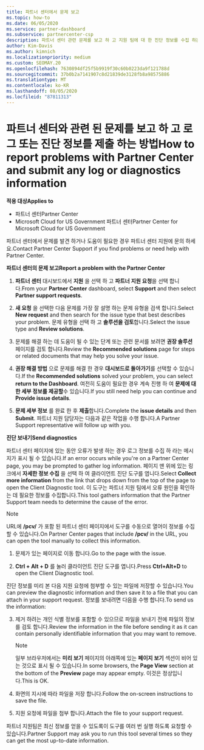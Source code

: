 ```yaml
---
title: 파트너 센터에서 문제 보고
ms.topic: how-to
ms.date: 06/05/2020
ms.service: partner-dashboard
ms.subservice: partnercenter-csp
description: 파트너 센터 관련 문제를 보고 하 고 지원 팀에 대 한 진단 정보를 수집 하는 방법을 설명 합니다.
author: Kim-Davis
ms.author: kimnich
ms.localizationpriority: medium
ms.custom: SEOMAY.20
ms.openlocfilehash: 7630894df25f5b9919f30c60b0223da9f121788d
ms.sourcegitcommit: 37b0b2a7141907c8d21839de3128fb8a98575886
ms.translationtype: MT
ms.contentlocale: ko-KR
ms.lasthandoff: 08/05/2020
ms.locfileid: "87811313"
---
```

# <a name="how-to-report-problems-with-partner-center-and-submit-any-log-or-diagnostics-information"></a><span data-ttu-id="5eed3-103">파트너 센터와 관련 된 문제를 보고 하 고 로그 또는 진단 정보를 제출 하는 방법</span><span class="sxs-lookup"><span data-stu-id="5eed3-103">How to report problems with Partner Center and submit any log or diagnostics information</span></span>

<span data-ttu-id="5eed3-104">**적용 대상**</span><span class="sxs-lookup"><span data-stu-id="5eed3-104">**Applies to**</span></span>

- <span data-ttu-id="5eed3-105">파트너 센터</span><span class="sxs-lookup"><span data-stu-id="5eed3-105">Partner Center</span></span>
- <span data-ttu-id="5eed3-106">Microsoft Cloud for US Government 파트너 센터</span><span class="sxs-lookup"><span data-stu-id="5eed3-106">Partner Center for Microsoft Cloud for US Government</span></span>

<span data-ttu-id="5eed3-107">파트너 센터에서 문제를 발견 하거나 도움이 필요한 경우 파트너 센터 지원에 문의 하세요.</span><span class="sxs-lookup"><span data-stu-id="5eed3-107">Contact Partner Center Support if you find problems or need help with Partner Center.</span></span>

<span data-ttu-id="5eed3-108">**파트너 센터의 문제 보고**</span><span class="sxs-lookup"><span data-stu-id="5eed3-108">**Report a problem with the Partner Center**</span></span>

1. <span data-ttu-id="5eed3-109">**파트너 센터** 대시보드에서 **지원** 을 선택 하 고 **파트너 지원 요청**을 선택 합니다.</span><span class="sxs-lookup"><span data-stu-id="5eed3-109">From your **Partner Center** dashboard, select **Support** and then select **Partner support requests**.</span></span>

2. <span data-ttu-id="5eed3-110">**새 요청** 을 선택한 다음 문제를 가장 잘 설명 하는 문제 유형을 검색 합니다.</span><span class="sxs-lookup"><span data-stu-id="5eed3-110">Select **New request** and then search for the issue type that best describes your problem.</span></span> <span data-ttu-id="5eed3-111">문제 유형을 선택 하 고 **솔루션을 검토**합니다.</span><span class="sxs-lookup"><span data-stu-id="5eed3-111">Select the issue type and **Review solutions**.</span></span>

3. <span data-ttu-id="5eed3-112">문제를 해결 하는 데 도움이 될 수 있는 단계 또는 관련 문서를 보려면 **권장 솔루션** 페이지를 검토 합니다.</span><span class="sxs-lookup"><span data-stu-id="5eed3-112">Review the **Recommended solutions** page for steps or related documents that may help you solve your issue.</span></span>

4. <span data-ttu-id="5eed3-113">**권장 해결 방법** 으로 문제를 해결 한 경우 **대시보드로 돌아가기**를 선택할 수 있습니다.</span><span class="sxs-lookup"><span data-stu-id="5eed3-113">If the **Recommended solutions** solved your problem, you can select **return to the Dashboard**.</span></span> <span data-ttu-id="5eed3-114">여전히 도움이 필요한 경우 계속 진행 하 여 **문제에 대 한 세부 정보를 제공할**수 있습니다.</span><span class="sxs-lookup"><span data-stu-id="5eed3-114">If you still need help you can continue and **Provide issue details**.</span></span>

5. <span data-ttu-id="5eed3-115">**문제 세부 정보** 를 완료 한 후 **제출**합니다.</span><span class="sxs-lookup"><span data-stu-id="5eed3-115">Complete the **issue details** and then **Submit**.</span></span> <span data-ttu-id="5eed3-116">파트너 지원 담당자는 다음과 같은 작업을 수행 합니다.</span><span class="sxs-lookup"><span data-stu-id="5eed3-116">A Partner Support representative will follow up with you.</span></span>

<span data-ttu-id="5eed3-117">**진단 보내기**</span><span class="sxs-lookup"><span data-stu-id="5eed3-117">**Send diagnostics**</span></span>

<span data-ttu-id="5eed3-118">파트너 센터 페이지에 있는 동안 오류가 발생 하는 경우 로그 정보를 수집 하 라는 메시지가 표시 될 수 있습니다.</span><span class="sxs-lookup"><span data-stu-id="5eed3-118">If an error occurs while you're on a Partner Center page, you may be prompted to gather log information.</span></span> <span data-ttu-id="5eed3-119">페이지 맨 위에 있는 링크에서 **자세한 정보 수집** 을 선택 하 여 클라이언트 진단 도구를 엽니다.</span><span class="sxs-lookup"><span data-stu-id="5eed3-119">Select **Collect more information** from the link that drops down from the top of the page to open the Client Diagnostic tool.</span></span> <span data-ttu-id="5eed3-120">이 도구는 파트너 지원 팀에서 오류 원인을 확인하는 데 필요한 정보를 수집합니다.</span><span class="sxs-lookup"><span data-stu-id="5eed3-120">This tool gathers information that the Partner Support team needs to determine the cause of the error.</span></span> 

>[!NOTE]
><span data-ttu-id="5eed3-121">URL에 **/pcv/** 가 포함 된 파트너 센터 페이지에서 도구를 수동으로 열어이 정보를 수집할 수 있습니다.</span><span class="sxs-lookup"><span data-stu-id="5eed3-121">On Partner Center pages that include **/pcv/** in the URL, you can open the tool manually to collect this information.</span></span>

1. <span data-ttu-id="5eed3-122">문제가 있는 페이지로 이동 합니다.</span><span class="sxs-lookup"><span data-stu-id="5eed3-122">Go to the page with the issue.</span></span>

2. <span data-ttu-id="5eed3-123">**Ctrl + Alt + D** 를 눌러 클라이언트 진단 도구를 엽니다.</span><span class="sxs-lookup"><span data-stu-id="5eed3-123">Press **Ctrl+Alt+D** to open the Client Diagnostic tool.</span></span>

<span data-ttu-id="5eed3-124">진단 정보를 미리 본 다음 지원 요청에 첨부할 수 있는 파일에 저장할 수 있습니다.</span><span class="sxs-lookup"><span data-stu-id="5eed3-124">You can preview the diagnostic information and then save it to a file that you can attach in your support request.</span></span> <span data-ttu-id="5eed3-125">정보를 보내려면 다음을 수행 합니다.</span><span class="sxs-lookup"><span data-stu-id="5eed3-125">To send us the information:</span></span>

3. <span data-ttu-id="5eed3-126">제거 하려는 개인 식별 정보를 포함할 수 있으므로 파일을 보내기 전에 파일의 정보를 검토 합니다.</span><span class="sxs-lookup"><span data-stu-id="5eed3-126">Review the information in the file before sending it as it can contain personally identifiable information that you may want to remove.</span></span> 

    >[!NOTE]
    ><span data-ttu-id="5eed3-127">일부 브라우저에서는 **미리 보기** 페이지의 아래쪽에 있는 **페이지 보기** 섹션이 비어 있는 것으로 표시 될 수 있습니다.</span><span class="sxs-lookup"><span data-stu-id="5eed3-127">In some browsers, the **Page View** section at the bottom of the **Preview** page may appear empty.</span></span> <span data-ttu-id="5eed3-128">이것은 정상입니다.</span><span class="sxs-lookup"><span data-stu-id="5eed3-128">This is OK.</span></span>

4. <span data-ttu-id="5eed3-129">화면의 지시에 따라 파일을 저장 합니다.</span><span class="sxs-lookup"><span data-stu-id="5eed3-129">Follow the on-screen instructions to save the file.</span></span>

5. <span data-ttu-id="5eed3-130">지원 요청에 파일을 첨부 합니다.</span><span class="sxs-lookup"><span data-stu-id="5eed3-130">Attach the file to your support request.</span></span>

<span data-ttu-id="5eed3-131">파트너 지원팀은 최신 정보를 얻을 수 있도록이 도구를 여러 번 실행 하도록 요청할 수 있습니다.</span><span class="sxs-lookup"><span data-stu-id="5eed3-131">Partner Support may ask you to run this tool several times so they can get the most up-to-date information.</span></span>

